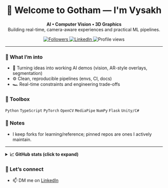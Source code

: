<!-- Profile README: github.com/vrk7/vrk7 -->
<h1 align="center">🦇 Welcome to Gotham — I'm Vysakh</h1>
<p align="center">
  <b>AI • Computer Vision • 3D Graphics</b><br/>
  Building real-time, camera-aware experiences and practical ML pipelines.
</p>

<p align="center">
  <a href="https://github.com/vrk7">
    <img alt="Followers" src="https://img.shields.io/github/followers/vrk7?label=Follow&style=social">
  </a>
  <a href="https://www.linkedin.com/in/vysakh-ramakrishnan/">
    <img alt="LinkedIn" src="https://img.shields.io/badge/LinkedIn-Vysakh%20Ramakrishnan-blue?logo=linkedin">
  </a>
  <img alt="Profile views" src="https://komarev.com/ghpvc/?username=vrk7&style=flat">
</p>

---

### 🚀 What I’m into
- 🧪 Turning ideas into working AI demos (vision, AR-style overlays, segmentation)
- ⚙️ Clean, reproducible pipelines (envs, CI, docs)
- 🏎️ Real-time constraints and engineering trade-offs

### 🧰 Toolbox
`Python` `TypeScript` `PyTorch` `OpenCV` `MediaPipe` `NumPy` `Flask` `Unity/C#`

### 📌 Notes
- I keep forks for learning/reference; pinned repos are ones I actively maintain.

---

<details>
  <summary><b>📈 GitHub stats (click to expand)</b></summary><br>
  
  <img align="center" src="https://github-readme-stats.vercel.app/api?username=vrk7&show_icons=true&hide_title=true" alt="GitHub stats">
  <br><br>
  <img align="center" src="https://github-readme-stats.vercel.app/api/top-langs/?username=vrk7&layout=compact&hide_title=true" alt="Top languages">
</details>

### 🤝 Let’s connect
- 📫 DM me on <a href="https://www.linkedin.com/in/vysakh-ramakrishnan/">LinkedIn</a>
